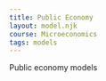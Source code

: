 ```yaml
---
title: Public Economy
layout: model.njk
course: Microeconomics
tags: models
---
```

Public economy models